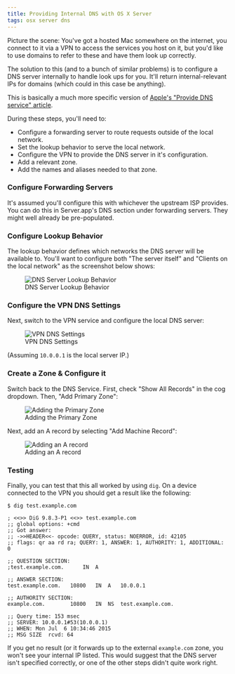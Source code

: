 ```yaml
---
title: Providing Internal DNS with OS X Server
tags: osx server dns
---
```


Picture the scene: You've got a hosted Mac somewhere on the internet, you
connect to it via a VPN to access the services you host on it, but you'd like
to use domains to refer to these and have them look up correctly.

The solution to this (and to a bunch of similar problems) is to configure a DNS
server internally to handle look ups for you. It'll return internal-relevant
IPs for domains (which could in this case be anything).

This is basically a much more specific version of [Apple's "Provide DNS
service" article][apple_dns_docs].

During these steps, you'll need to:

* Configure a forwarding server to route requests outside of the local network.
* Set the lookup behavior to serve the local network.
* Configure the VPN to provide the DNS server in it's configuration.
* Add a relevant zone.
* Add the names and aliases needed to that zone.

### Configure Forwarding Servers

It's assumed you'll configure this with whichever the upstream ISP provides.
You can do this in Server.app's DNS section under forwarding servers. They
might well already be pre-populated.

### Configure Lookup Behavior

The lookup behavior defines which networks the DNS server will be available to.
You'll want to configure both "The server itself" and "Clients on the local
network" as the screenshot below shows:

<figure>
  <img src="/resources/images/osx_server_dns_lookups.png"
  alt="DNS Server Lookup Behavior" max-width="500px">
  <figcaption>DNS Server Lookup Behavior</figcaption>
</figure>

### Configure the VPN DNS Settings

Next, switch to the VPN service and configure the local DNS server:

<figure>
  <img src="/resources/images/osx_server_vpn_dns_settings.png"
  alt="VPN DNS Settings" max-width="500px">
  <figcaption>VPN DNS Settings</figcaption>
</figure>

(Assuming `10.0.0.1` is the local server IP.)

### Create a Zone & Configure it

Switch back to the DNS Service. First, check "Show All Records" in the cog
dropdown. Then, "Add Primary Zone":

<figure>
  <img src="/resources/images/osx_server_dns_primary_zone.png"
  alt="Adding the Primary Zone" max-width="500px">
  <figcaption>Adding the Primary Zone</figcaption>
</figure>

Next, add an A record by selecting "Add Machine Record":

<figure>
  <img src="/resources/images/osx_server_dns_a_record.png"
  alt="Adding an A record" max-width="500px">
  <figcaption>Adding an A record</figcaption>
</figure>

### Testing

Finally, you can test that this all worked by using `dig`. On a device
connected to the VPN you should get a result like the following:

```
$ dig test.example.com

; <<>> DiG 9.8.3-P1 <<>> test.example.com
;; global options: +cmd
;; Got answer:
;; ->>HEADER<<- opcode: QUERY, status: NOERROR, id: 42105
;; flags: qr aa rd ra; QUERY: 1, ANSWER: 1, AUTHORITY: 1, ADDITIONAL: 0

;; QUESTION SECTION:
;test.example.com.      IN  A

;; ANSWER SECTION:
test.example.com.   10800   IN  A   10.0.0.1

;; AUTHORITY SECTION:
example.com.        10800   IN  NS  test.example.com.

;; Query time: 153 msec
;; SERVER: 10.0.0.1#53(10.0.0.1)
;; WHEN: Mon Jul  6 10:34:46 2015
;; MSG SIZE  rcvd: 64
```

If you get no result (or it forwards up to the external `example.com` zone, you
won't see your internal IP listed. This would suggest that the DNS server isn't
specified correctly, or one of the other steps didn't quite work right.

[apple_dns_docs]: https://help.apple.com/advancedserveradmin/mac/4.0/#/apd1E0474ED-5AD9-4463-A37C-0307042475D7

